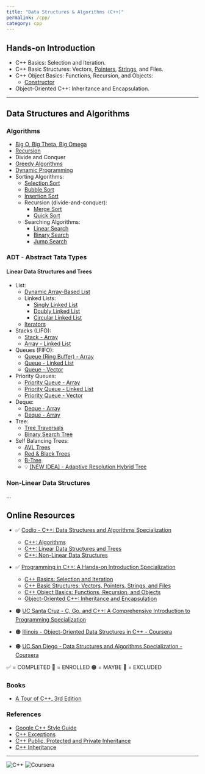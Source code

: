 ```yaml
---
title: "Data Structures & Algorithms (C++)"
permalink: /cpp/
category: cpp
---
```


## Hands-on Introduction

* C++ Basics: Selection and Iteration.
* C++ Basic Structures: Vectors, [Pointers](./01-Hands-on-Introduction/Code-snippets/Pointers-vs-references.md), [Strings](./01-Hands-on-Introduction/Code-snippets/Strings.md), and Files.
* C++ Object Basics: Functions, Recursion, and Objects:
  * [Constructor](./01-Hands-on-Introduction/Code-snippets/Constructor.md)
* Object-Oriented C++: Inheritance and Encapsulation.

---

## Data Structures and Algorithms

### Algorithms

* [Big O, Big Theta, Big Omega](./02-Algorithms/BigO.md)
* [Recursion](./02-Algorithms/Recursion.md)
* Divide and Conquer
* [Greedy Algorithms](./02-Algorithms/Greedy-Algorithms.md)
* [Dynamic Programming](./02-Algorithms/Dynamic-Programming.md)
* Sorting Algorithms:
  * [Selection Sort](./02-Algorithms/Sorting-Algorithms-Selection-Sort.md)
  * [Bubble Sort](./02-Algorithms/Sorting-Algorithms-Bubble-Sort.md)
  * [Insertion Sort](./02-Algorithms/Sorting-Algorithms-Insertion-Sort.md)
  * Recursion (divide-and-conquer):
    * [Merge Sort](./02-Algorithms/Sorting-Algorithms-Merge-Sort.md)
    * [Quick Sort](./02-Algorithms/Sorting-Algorithms-Quick-Sort.md)
  * Searching Algorithms:
    * [Linear Search](./02-Algorithms/Search-Linear.md)
    * [Binary Search](./02-Algorithms/Search-Binary.md)
    * [Jump Search](./02-Algorithms/Search-Jump.md)

### ADT - Abstract Tata Types

#### Linear Data Structures and Trees

* List:
  * [Dynamic Array-Based List](./03-Linear-Data-Structures-and-Trees/Dynamic-Array-List.md)
  * Linked Lists:
    * [Singly Linked List](./03-Linear-Data-Structures-and-Trees/List-Singly-Linked-List.md)
    * [Doubly Linked List](./03-Linear-Data-Structures-and-Trees/List-Doubly-Linked-List.md)
    * [Circular Linked List](./03-Linear-Data-Structures-and-Trees/List-Circular-Linked-List.md)
  * [Iterators](./03-Linear-Data-Structures-and-Trees/Iterators.md)
* Stacks (LIFO):
  * [Stack - Array](./03-Linear-Data-Structures-and-Trees/Stack-Array.md)
  * [Array - Linked List](./03-Linear-Data-Structures-and-Trees/Stack-List.md)
* Queues (FIFO):
  * [Queue (Ring Buffer) - Array](./03-Linear-Data-Structures-and-Trees/Queue-Array.md)
  * [Queue - Linked List](./03-Linear-Data-Structures-and-Trees/Queue-LL.md)
  * [Queue - Vector](./03-Linear-Data-Structures-and-Trees/Queue-Dynamic-Array.md)
* Priority Queues:
  * [Priority Queue - Array](./03-Linear-Data-Structures-and-Trees/Priority-Queue-Array.md)
  * [Priority Queue - Linked List](./03-Linear-Data-Structures-and-Trees/Priority-Queue-LL.md)
  * [Priority Queue - Vector](./03-Linear-Data-Structures-and-Trees/Priority-Queue-Dynamic-Array.md)
* Deque:
  * [Deque - Array](./03-Linear-Data-Structures-and-Trees/Deque-Array.md)
  * [Deque - Array](./03-Linear-Data-Structures-and-Trees/Deque-Doubly-LL.md)
* Tree:
  * [Tree Traversals](./03-Linear-Data-Structures-and-Trees/Tree-Traversals.md)
  * [Binary Search Tree](./03-Linear-Data-Structures-and-Trees/Tree-BST.md)
* Self Balancing Trees:
  * [AVL Trees](./03-Linear-Data-Structures-and-Trees/Tree-AVL.md)
  * [Red & Black Trees](./03-Linear-Data-Structures-and-Trees/Tree-Red-Black.md)
  * [B-Tree](./03-Linear-Data-Structures-and-Trees/Tree-B-Tree.md)
  * :bulb: [[NEW IDEA] - Adaptive Resolution Hybrid Tree](./03-Linear-Data-Structures-and-Trees/Tree-Adaptive-Resolution-Hybrid.md)

### Non-Linear Data Structures

...

## Online Resources

* ✅ [Codio - C++: Data Structures and Algorithms Specialization](https://www.coursera.org/specializations/codio-cpp-dsa)
  * [C++: Algorithms](https://www.coursera.org/learn/codio-cpp-algorithms)
  * [C++: Linear Data Structures and Trees](https://www.coursera.org/learn/codio-cpp-linear-data-structures-and-trees?specialization=codio-cpp-dsa#modules)
  * [C++: Non-Linear Data Structures](https://www.coursera.org/learn/codio-cpp-non-linear-data-structures?specialization=codio-cpp-dsa)

* ✅ [Programming in C++: A Hands-on Introduction Specialization](https://www.coursera.org/specializations/hands-on-cpp)
  * [C++ Basics: Selection and Iteration](https://www.coursera.org/learn/codio-cpp-basics?specialization=hands-on-cpp)
  * [C++ Basic Structures: Vectors, Pointers, Strings, and Files](https://www.coursera.org/learn/cpp-basic-structures-vectors-pointers-strings-and-files?specialization=hands-on-cpp)
  * [C++ Object Basics: Functions, Recursion, and Objects](https://www.coursera.org/learn/cpp-object-basics?specialization=hands-on-cpp)
  * [Object-Oriented C++: Inheritance and Encapsulation](https://www.coursera.org/learn/object-oriented-cpp?specialization=hands-on-cpp)

* 🟠 [UC Santa Cruz -  C, Go, and C++: A Comprehensive Introduction to Programming Specialization](https://www.coursera.org/programs/online-learning-for-apple/specializations/c-go-c-plus-plus)

* 🟠 [Illinois - Object-Oriented Data Structures in C++ - Coursera](https://www.coursera.org/programs/online-learning-for-apple/learn/cs-fundamentals-1)

* 🟠 [UC San Diego - Data Structures and Algorithms Specialization - Coursera](https://www.coursera.org/programs/online-learning-for-apple/specializations/data-structures-algorithms)

✅ = COMPLETED
🚧 = ENROLLED
🟠 = MAYBE
🔴 = EXCLUDED

### Books

* [A Tour of C++, 3rd Edition](https://learning.oreilly.com/library/view/a-tour-of/9780136823575/)

### References

* [Google C++ Style Guide](https://google.github.io/styleguide/cppguide.html#Function_Names)
* [C++ Exceptions](https://en.cppreference.com/w/cpp/error/exception)
* [C++ Public, Protected and Private Inheritance](https://www.programiz.com/cpp-programming/public-protected-private-inheritance)
* [C++ Inheritance](https://www.tutorialspoint.com/cplusplus/cpp_inheritance.htm)

---

![C++](https://img.shields.io/badge/C++-%2300599C.svg?logo=c%2B%2B&logoColor=white) ![Coursera](https://img.shields.io/badge/Coursera-0056D2?logo=coursera&logoColor=fff)

